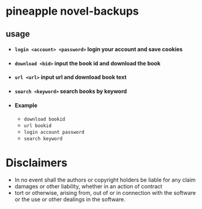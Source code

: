 # **pineapple novel-backups**

## usage

- #### `login <account> <password>` login your account and save cookies 
- #### `download <bid>` input the book id and download the book
- #### `url <url>` input url and download book text
- #### `search <keyword>` search books by keyword 

- #### Example
  - ``` download bookid ```
  - ``` url bookid ```
  - ``` login account password ```
  - ``` search keyword ```

# Disclaimers

- In no event shall the authors or copyright holders be liable for any claim
- damages or other liability, whether in an action of contract
- tort or otherwise, arising from, out of or in connection with the software or the use or other dealings in the software.

 
